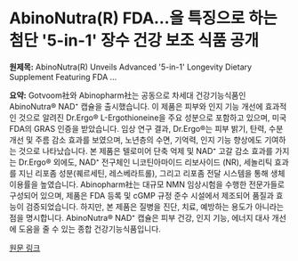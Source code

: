 # AbinoNutra(R) FDA…을 특징으로 하는 첨단 '5-in-1' 장수 건강 보조 식품 공개

**원제목:** AbinoNutra(R) Unveils Advanced '5-in-1' Longevity Dietary Supplement Featuring FDA ...

**요약:** Gotvoom社와 Abinopharm社는 공동으로 차세대 건강기능식품인 AbinoNutra® NAD⁺ 캡슐을 출시했습니다.  이 제품은  피부와 인지 기능 개선에 효과적인 것으로 알려진 Dr.Ergo® L-Ergothioneine을 주요 성분으로 포함하고 있으며,  미국 FDA의 GRAS 인증을 받았습니다.  임상 연구 결과, Dr.Ergo®는 피부 밝기, 탄력, 수분 개선 및 주름 감소 효과를 보였으며,  노년층의 수면, 기억력, 인지 기능 향상에도 기여하는 것으로 나타났습니다.  본 제품은 텔로미어 단축 억제 및 NAD⁺ 고갈 감소 효과를 가지는  Dr.Ergo® 외에도,  NAD⁺ 전구체인 니코틴아마이드 리보사이드 (NR),  세놀리틱 효과를 지닌 리포좀 성분(퀘르세틴, 레스베라트롤),  그리고  리포좀 전달 시스템을 통해 생체이용률을 높였습니다.  Abinopharm社는  대규모 NMN 임상시험을 수행한 전문가들로 구성되어 있으며,  제품은 FDA 등록 및 cGMP 규정 준수 시설에서 제조되어 품질과 효능이 검증되었습니다.  하지만,  본 제품은 질병을 진단, 치료, 예방하는 용도가 아니라는 점을 명시합니다.  AbinoNutra® NAD⁺ 캡슐은  피부 건강, 인지 기능, 에너지 대사 개선에 도움을 줄 수 있는 종합 건강기능식품입니다.

[원문 링크](https://markets.financialcontent.com/wral/article/accwirecq-2025-7-25-abinonutrar-unveils-advanced-5-in-1-longevity-dietary-supplement-featuring-fda-gras-recognized-drergor-l-ergothioneine)
